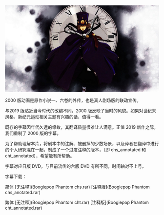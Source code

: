 ![](key_visual.png)

2000 版动画是原作小说一、六卷的外传，也是真人剧场版的联动宣传。

与2019 版贴近当今时代的改编不同，2000 版反映了当时的风貌。如果对世纪末风格、新纪元运动相关主题有兴趣的话，值得一看。

既存的字幕因年代久远的缘故，其翻译质量很难让人满意。正值 2019 新作之际，我们重制了 2000 版的字幕。

为了帮助理解本片，将剧本中的注解、被删掉的少数场景，以及译者在翻译中进行的个人研究混在一起，制成了一个过度注释的版本，（即 chs_annotated 和 cht_annotated），希望能有所帮助。

字幕对应日版 DVD，与目前流传的台版 DVD 有所不同，时间轴对不上号。



字幕下载：

简体  [无注释](Boogiepop Phantom chs.rar)  [注释版](Boogiepop Phantom chs_anotated.rar)

繁体  [无注释](Boogiepop Phantom cht.rar)  [注释版](Boogiepop Phantom cht_annotated.rar)